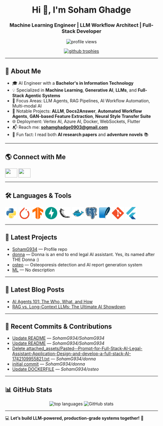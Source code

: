 <h1 align="center">Hi 👋, I'm Soham Ghadge</h1>
<h3 align="center">Machine Learning Engineer | LLM Workflow Architect | Full-Stack Developer</h3>

<p align="center">
  <img src="https://komarev.com/ghpvc/?username=sohamg934&label=Profile%20Views&color=0e75b6&style=flat" alt="profile views" />
</p>

<p align="center">
  <a href="https://github.com/ryo-ma/github-profile-trophy">
    <img src="https://github-profile-trophy.vercel.app/?username=sohamg934&theme=gruvbox&no-frame=true&margin-w=15" alt="github trophies" />
  </a>
</p>

---

## 🚀 About Me

- 🎓 AI Engineer with a **Bachelor's in Information Technology**
- 💡 Specialized in **Machine Learning**, **Generative AI**, **LLMs**, and **Full-Stack Agentic Systems**
- 🧠 Focus Areas: LLM Agents, RAG Pipelines, AI Workflow Automation, Multi-modal AI
- 🔬 Notable Projects: **ALLM**, **Docs2Answer**, **Automated Workflow Agents**, **GAN-based Feature Extraction**, **Neural Style Transfer Suite**
- 🌐 Deployment: Vertex AI, Azure AI, Docker, WebSockets, Flutter
- 📬 Reach me: **sohamghadge0903@gmail.com**
- 📖 Fun fact: I read both **AI research papers** and **adventure novels** 📚

---

## 🌎 Connect with Me

<p align="left">
<a href="https://twitter.com/sohamg5" target="_blank"><img align="center" src="https://raw.githubusercontent.com/rahuldkjain/github-profile-readme-generator/master/src/images/icons/Social/twitter.svg" height="30" width="40" /></a>
<a href="https://www.linkedin.com/in/sohamghadge/" target="_blank"><img align="center" src="https://raw.githubusercontent.com/rahuldkjain/github-profile-readme-generator/master/src/images/icons/Social/linked-in-alt.svg" height="30" width="40" /></a>
</p>

---

## 🛠 Languages & Tools

<p align="left">
  <img src="https://raw.githubusercontent.com/devicons/devicon/master/icons/python/python-original.svg" width="40" height="40"/>
  <img src="https://raw.githubusercontent.com/devicons/devicon/master/icons/pytorch/pytorch-original.svg" width="40" height="40"/>
  <img src="https://raw.githubusercontent.com/devicons/devicon/master/icons/tensorflow/tensorflow-original.svg" width="40" height="40"/>
  <img src="https://raw.githubusercontent.com/devicons/devicon/master/icons/fastapi/fastapi-original.svg" width="40" height="40"/>
  <img src="https://raw.githubusercontent.com/devicons/devicon/master/icons/flask/flask-original.svg" width="40" height="40"/>
  <img src="https://raw.githubusercontent.com/devicons/devicon/master/icons/docker/docker-original.svg" width="40" height="40"/>
  <img src="https://raw.githubusercontent.com/devicons/devicon/master/icons/postgresql/postgresql-original.svg" width="40" height="40"/>
  <img src="https://raw.githubusercontent.com/devicons/devicon/master/icons/sqlite/sqlite-original.svg" width="40" height="40"/>
  <img src="https://raw.githubusercontent.com/devicons/devicon/master/icons/git/git-original.svg" width="40" height="40"/>
  <img src="https://raw.githubusercontent.com/devicons/devicon/master/icons/flutter/flutter-original.svg" width="40" height="40"/>
</p>

---

## 📌 Latest Projects
<!-- PROJECTS:START -->
- [SohamG934](https://github.com/SohamG934/SohamG934) — Profile repo
- [donna](https://github.com/SohamG934/donna) — Donna is an end to end legal AI assistant. Yes, its named after THE Donna :)
- [osteo](https://github.com/SohamG934/osteo) — Osteoporesis detection and AI report generation system
- [ML](https://github.com/SohamG934/ML) — No description
<!-- PROJECTS:END -->

---

## 📝 Latest Blog Posts
<!-- BLOG-POSTS:START -->
- [AI Agents 101: The Who, What, and How](https://medium.com/@sohamghadge0903/ai-agents-101-the-who-what-and-how-edee14f1ebdb?source=rss-cd53dd268d64------2)
- [RAG vs. Long-Context LLMs: The Ultimate AI Showdown](https://medium.com/@sohamghadge0903/rag-vs-long-context-llms-the-ultimate-ai-showdown-17d7e3659f76?source=rss-cd53dd268d64------2)
<!-- BLOG-POSTS:END -->

---

## 🔄 Recent Commits & Contributions
<!-- COMMITS:START -->
- [Update README](https://github.com/SohamG934/SohamG934/commit/9d787829625bf6f73c7a690d6b215595bb382fff) — _SohamG934/SohamG934_
- [Update README](https://github.com/SohamG934/SohamG934/commit/ee25a4af6a5c432bd425fb3bdd4e24c5e07466a4) — _SohamG934/SohamG934_
- [Delete attached_assets/Pasted--Prompt-for-Full-Stack-AI-Legal-Assistant-Application-Design-and-develop-a-full-stack-AI-1742109955821.txt](https://github.com/SohamG934/donna/commit/e39c6c878852a53ff55d039cde0ff8b954beea95) — _SohamG934/donna_
- [initial commit](https://github.com/SohamG934/donna/commit/79f9ccc7fd17d6a3a23da4d48d7e3fb472fbd52a) — _SohamG934/donna_
- [Update DOCKERFILE](https://github.com/SohamG934/osteo/commit/4724af74b36e1520cba06a0e2d264f1b1fe4f196) — _SohamG934/osteo_
<!-- COMMITS:END -->

---

## 📊 GitHub Stats

<p align="center">
<img src="https://github-readme-stats.vercel.app/api/top-langs?username=sohamg934&show_icons=true&locale=en&layout=compact" alt="top languages" />
<img src="https://github-readme-stats.vercel.app/api?username=sohamg934&show_icons=true&locale=en" alt="GitHub stats" />
</p>

---

💻 **Let’s build LLM-powered, production-grade systems together!** 🚀
